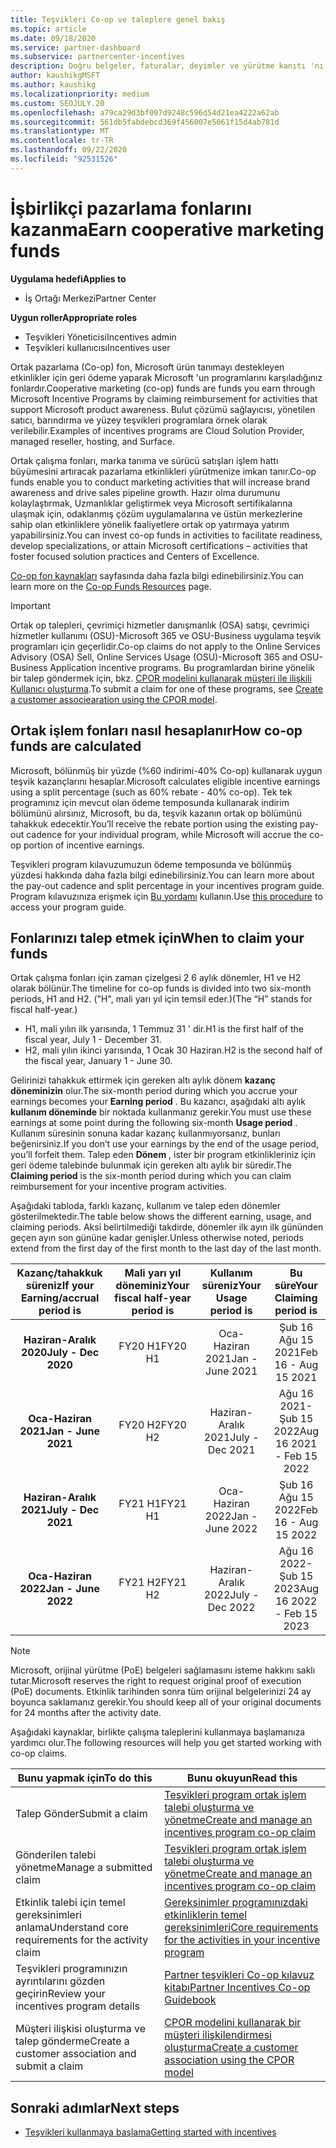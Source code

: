 ```yaml
---
title: Teşvikleri Co-op ve taleplere genel bakış
ms.topic: article
ms.date: 09/18/2020
ms.service: partner-dashboard
ms.subservice: partnercenter-incentives
description: Doğru belgeler, faturalar, deyimler ve yürütme kanıtı 'nı düzenleyerek teşvikleri için başarılı bir ortak op talebi göndermeyi öğrenin.
author: kaushikgMSFT
ms.author: kaushikg
ms.localizationpriority: medium
ms.custom: SEOJULY.20
ms.openlocfilehash: a79ca29d3bf097d9248c596d54d21ea4222a62ab
ms.sourcegitcommit: 561db5fabdebcd369f456007e5061f15d4ab781d
ms.translationtype: MT
ms.contentlocale: tr-TR
ms.lasthandoff: 09/22/2020
ms.locfileid: "92531526"
---
```

# <a name="earn-cooperative-marketing-funds"></a><span data-ttu-id="14605-103">İşbirlikçi pazarlama fonlarını kazanma</span><span class="sxs-lookup"><span data-stu-id="14605-103">Earn cooperative marketing funds</span></span>

<span data-ttu-id="14605-104">**Uygulama hedefi**</span><span class="sxs-lookup"><span data-stu-id="14605-104">**Applies to**</span></span>

- <span data-ttu-id="14605-105">İş Ortağı Merkezi</span><span class="sxs-lookup"><span data-stu-id="14605-105">Partner Center</span></span>

<span data-ttu-id="14605-106">**Uygun roller**</span><span class="sxs-lookup"><span data-stu-id="14605-106">**Appropriate roles**</span></span>

- <span data-ttu-id="14605-107">Teşvikleri Yöneticisi</span><span class="sxs-lookup"><span data-stu-id="14605-107">Incentives admin</span></span>
- <span data-ttu-id="14605-108">Teşvikleri kullanıcısı</span><span class="sxs-lookup"><span data-stu-id="14605-108">Incentives user</span></span>

<span data-ttu-id="14605-109">Ortak pazarlama (Co-op) fon, Microsoft ürün tanımayı destekleyen etkinlikler için geri ödeme yaparak Microsoft 'un programlarını karşıladığınız fonlardır.</span><span class="sxs-lookup"><span data-stu-id="14605-109">Cooperative marketing (co-op) funds are funds you earn through Microsoft Incentive Programs by claiming reimbursement for activities that support Microsoft product awareness.</span></span> <span data-ttu-id="14605-110">Bulut çözümü sağlayıcısı, yönetilen satıcı, barındırma ve yüzey teşvikleri programlara örnek olarak verilebilir.</span><span class="sxs-lookup"><span data-stu-id="14605-110">Examples of incentives programs are Cloud Solution Provider, managed reseller, hosting, and Surface.</span></span>

<span data-ttu-id="14605-111">Ortak çalışma fonları, marka tanıma ve sürücü satışları işlem hattı büyümesini artıracak pazarlama etkinlikleri yürütmenize imkan tanır.</span><span class="sxs-lookup"><span data-stu-id="14605-111">Co-op funds enable you to conduct marketing activities that will increase brand awareness and drive sales pipeline growth.</span></span> <span data-ttu-id="14605-112">Hazır olma durumunu kolaylaştırmak, Uzmanlıklar geliştirmek veya Microsoft sertifikalarına ulaşmak için, odaklanmış çözüm uygulamalarına ve üstün merkezlerine sahip olan etkinliklere yönelik faaliyetlere ortak op yatırmaya yatırım yapabilirsiniz.</span><span class="sxs-lookup"><span data-stu-id="14605-112">You can invest co-op funds in activities to facilitate readiness, develop specializations, or attain Microsoft certifications – activities that foster focused solution practices and Centers of Excellence.</span></span>

<span data-ttu-id="14605-113">[Co-op fon kaynakları](https://partner.microsoft.com/asset/collection/co-op-funds-resources#/) sayfasında daha fazla bilgi edinebilirsiniz.</span><span class="sxs-lookup"><span data-stu-id="14605-113">You can learn more on the [Co-op Funds Resources](https://partner.microsoft.com/asset/collection/co-op-funds-resources#/) page.</span></span>

>[!Important]
><span data-ttu-id="14605-114">Ortak op talepleri, çevrimiçi hizmetler danışmanlık (OSA) satışı, çevrimiçi hizmetler kullanımı (OSU)-Microsoft 365 ve OSU-Business uygulama teşvik programları için geçerlidir.</span><span class="sxs-lookup"><span data-stu-id="14605-114">Co-op claims do not apply to the Online Services Advisory (OSA) Sell, Online Services Usage (OSU)-Microsoft 365 and OSU-Business Application incentive programs.</span></span> <span data-ttu-id="14605-115">Bu programlardan birine yönelik bir talep göndermek için, bkz. [CPOR modelini kullanarak müşteri ile ilişkili Kullanıcı oluşturma](submit-osa-claim.md).</span><span class="sxs-lookup"><span data-stu-id="14605-115">To submit a claim for one of these programs, see [Create a customer associearation using the CPOR model](submit-osa-claim.md).</span></span>

## <a name="how-co-op-funds-are-calculated"></a><span data-ttu-id="14605-116">Ortak işlem fonları nasıl hesaplanır</span><span class="sxs-lookup"><span data-stu-id="14605-116">How co-op funds are calculated</span></span>

<span data-ttu-id="14605-117">Microsoft, bölünmüş bir yüzde (%60 indirimi-40% Co-op) kullanarak uygun teşvik kazançlarını hesaplar.</span><span class="sxs-lookup"><span data-stu-id="14605-117">Microsoft calculates eligible incentive earnings using a split percentage (such as 60% rebate - 40% co-op).</span></span> <span data-ttu-id="14605-118">Tek tek programınız için mevcut olan ödeme temposunda kullanarak indirim bölümünü alırsınız, Microsoft, bu da, teşvik kazanın ortak op bölümünü tahakkuk edecektir.</span><span class="sxs-lookup"><span data-stu-id="14605-118">You’ll receive the rebate portion using the existing pay-out cadence for your individual program, while Microsoft will accrue the co-op portion of incentive earnings.</span></span>

<span data-ttu-id="14605-119">Teşvikleri program kılavuzumuzun ödeme temposunda ve bölünmüş yüzdesi hakkında daha fazla bilgi edinebilirsiniz.</span><span class="sxs-lookup"><span data-stu-id="14605-119">You can learn more about the pay-out cadence and split percentage in your incentives program guide.</span></span> <span data-ttu-id="14605-120">Program kılavuzınıza erişmek için [Bu yordamı](incentives-determined-your-program-eligibility.md) kullanın.</span><span class="sxs-lookup"><span data-stu-id="14605-120">Use [this procedure](incentives-determined-your-program-eligibility.md) to access your program guide.</span></span>

## <a name="when-to-claim-your-funds"></a><span data-ttu-id="14605-121">Fonlarınızı talep etmek için</span><span class="sxs-lookup"><span data-stu-id="14605-121">When to claim your funds</span></span>

<span data-ttu-id="14605-122">Ortak çalışma fonları için zaman çizelgesi 2 6 aylık dönemler, H1 ve H2 olarak bölünür.</span><span class="sxs-lookup"><span data-stu-id="14605-122">The timeline for co-op funds is divided into two six-month periods, H1 and H2.</span></span> <span data-ttu-id="14605-123">("H", mali yarı yıl için temsil eder.)</span><span class="sxs-lookup"><span data-stu-id="14605-123">(The “H” stands for fiscal half-year.)</span></span>

- <span data-ttu-id="14605-124">H1, mali yılın ilk yarısında, 1 Temmuz 31 ' dir.</span><span class="sxs-lookup"><span data-stu-id="14605-124">H1 is the first half of the fiscal year, July 1 - December 31.</span></span>
- <span data-ttu-id="14605-125">H2, mali yılın ikinci yarısında, 1 Ocak 30 Haziran.</span><span class="sxs-lookup"><span data-stu-id="14605-125">H2 is the second half of the fiscal year, January 1 - June 30.</span></span>

<span data-ttu-id="14605-126">Gelirinizi tahakkuk ettirmek için gereken altı aylık dönem **kazanç döneminizin** olur.</span><span class="sxs-lookup"><span data-stu-id="14605-126">The six-month period during which you accrue your earnings becomes your **Earning period** .</span></span> <span data-ttu-id="14605-127">Bu kazancı, aşağıdaki altı aylık **kullanım döneminde** bir noktada kullanmanız gerekir.</span><span class="sxs-lookup"><span data-stu-id="14605-127">You must use these earnings at some point during the following six-month **Usage period** .</span></span> <span data-ttu-id="14605-128">Kullanım süresinin sonuna kadar kazanç kullanmıyorsanız, bunları beğenirsiniz.</span><span class="sxs-lookup"><span data-stu-id="14605-128">If you don’t use your earnings by the end of the usage period, you’ll forfeit them.</span></span> <span data-ttu-id="14605-129">Talep eden **Dönem** , ister bir program etkinlikleriniz için geri ödeme talebinde bulunmak için gereken altı aylık bir süredir.</span><span class="sxs-lookup"><span data-stu-id="14605-129">The **Claiming period** is the six-month period during which you can claim reimbursement for your incentive program activities.</span></span>

<span data-ttu-id="14605-130">Aşağıdaki tabloda, farklı kazanç, kullanım ve talep eden dönemler gösterilmektedir.</span><span class="sxs-lookup"><span data-stu-id="14605-130">The table below shows the different earning, usage, and claiming periods.</span></span> <span data-ttu-id="14605-131">Aksi belirtilmediği takdirde, dönemler ilk ayın ilk gününden geçen ayın son gününe kadar genişler.</span><span class="sxs-lookup"><span data-stu-id="14605-131">Unless otherwise noted, periods extend from the first day of the first month to the last day of the last month.</span></span>

|  <span data-ttu-id="14605-132">Kazanç/tahakkuk süreniz</span><span class="sxs-lookup"><span data-stu-id="14605-132">If your Earning/accrual period is</span></span>  |<span data-ttu-id="14605-133">Mali yarı yıl döneminiz</span><span class="sxs-lookup"><span data-stu-id="14605-133">Your fiscal half-year period is</span></span>  |  <span data-ttu-id="14605-134">Kullanım süreniz</span><span class="sxs-lookup"><span data-stu-id="14605-134">Your Usage period is</span></span>  |  <span data-ttu-id="14605-135">Bu süre</span><span class="sxs-lookup"><span data-stu-id="14605-135">Your Claiming period is</span></span>  |
| :-----------: | :-----------: | :-----------: | :-----------: |
|<span data-ttu-id="14605-136">**Haziran-Aralık 2020**</span><span class="sxs-lookup"><span data-stu-id="14605-136">**July - Dec 2020**</span></span>| <span data-ttu-id="14605-137">FY20 H1</span><span class="sxs-lookup"><span data-stu-id="14605-137">FY20 H1</span></span>  |  <span data-ttu-id="14605-138">Oca-Haziran 2021</span><span class="sxs-lookup"><span data-stu-id="14605-138">Jan - June 2021</span></span>  |  <span data-ttu-id="14605-139">Şub 16 Ağu 15 2021</span><span class="sxs-lookup"><span data-stu-id="14605-139">Feb 16 - Aug 15 2021</span></span>  |
|<span data-ttu-id="14605-140">**Oca-Haziran 2021**</span><span class="sxs-lookup"><span data-stu-id="14605-140">**Jan - June 2021**</span></span> |  <span data-ttu-id="14605-141">FY20 H2</span><span class="sxs-lookup"><span data-stu-id="14605-141">FY20 H2</span></span>  |  <span data-ttu-id="14605-142">Haziran-Aralık 2021</span><span class="sxs-lookup"><span data-stu-id="14605-142">July - Dec 2021</span></span>  |  <span data-ttu-id="14605-143">Ağu 16 2021-Şub 15 2022</span><span class="sxs-lookup"><span data-stu-id="14605-143">Aug 16 2021 - Feb 15 2022</span></span>  |
|<span data-ttu-id="14605-144">**Haziran-Aralık 2021**</span><span class="sxs-lookup"><span data-stu-id="14605-144">**July - Dec 2021**</span></span>|  <span data-ttu-id="14605-145">FY21 H1</span><span class="sxs-lookup"><span data-stu-id="14605-145">FY21 H1</span></span>  |  <span data-ttu-id="14605-146">Oca-Haziran 2022</span><span class="sxs-lookup"><span data-stu-id="14605-146">Jan - June 2022</span></span>  |  <span data-ttu-id="14605-147">Şub 16 Ağu 15 2022</span><span class="sxs-lookup"><span data-stu-id="14605-147">Feb 16 - Aug 15 2022</span></span>  |
|<span data-ttu-id="14605-148">**Oca-Haziran 2022**</span><span class="sxs-lookup"><span data-stu-id="14605-148">**Jan - June 2022**</span></span> |  <span data-ttu-id="14605-149">FY21 H2</span><span class="sxs-lookup"><span data-stu-id="14605-149">FY21 H2</span></span>  |  <span data-ttu-id="14605-150">Haziran-Aralık 2022</span><span class="sxs-lookup"><span data-stu-id="14605-150">July - Dec 2022</span></span>  |  <span data-ttu-id="14605-151">Ağu 16 2022-Şub 15 2023</span><span class="sxs-lookup"><span data-stu-id="14605-151">Aug 16 2022 - Feb 15 2023</span></span>  |

>[!NOTE]
><span data-ttu-id="14605-152">Microsoft, orijinal yürütme (PoE) belgeleri sağlamasını isteme hakkını saklı tutar.</span><span class="sxs-lookup"><span data-stu-id="14605-152">Microsoft reserves the right to request original proof of execution (PoE) documents.</span></span> <span data-ttu-id="14605-153">Etkinlik tarihinden sonra tüm orijinal belgelerinizi 24 ay boyunca saklamanız gerekir.</span><span class="sxs-lookup"><span data-stu-id="14605-153">You should keep all of your original documents for 24 months after the activity date.</span></span>

<span data-ttu-id="14605-154">Aşağıdaki kaynaklar, birlikte çalışma taleplerini kullanmaya başlamanıza yardımcı olur.</span><span class="sxs-lookup"><span data-stu-id="14605-154">The following resources will help you get started working with co-op claims.</span></span>

| <span data-ttu-id="14605-155">Bunu yapmak için</span><span class="sxs-lookup"><span data-stu-id="14605-155">To do this</span></span> | <span data-ttu-id="14605-156">Bunu okuyun</span><span class="sxs-lookup"><span data-stu-id="14605-156">Read this</span></span> |
| ------ | ----------- |
| <span data-ttu-id="14605-157">Talep Gönder</span><span class="sxs-lookup"><span data-stu-id="14605-157">Submit a claim</span></span> |  [<span data-ttu-id="14605-158">Teşvikleri program ortak işlem talebi oluşturma ve yönetme</span><span class="sxs-lookup"><span data-stu-id="14605-158">Create and manage an incentives program co-op claim</span></span>](create-incentives-claims.md)  |
| <span data-ttu-id="14605-159">Gönderilen talebi yönetme</span><span class="sxs-lookup"><span data-stu-id="14605-159">Manage a submitted claim</span></span> | [<span data-ttu-id="14605-160">Teşvikleri program ortak işlem talebi oluşturma ve yönetme</span><span class="sxs-lookup"><span data-stu-id="14605-160">Create and manage an incentives program co-op claim</span></span>](create-incentives-claims.md)    |
| <span data-ttu-id="14605-161">Etkinlik talebi için temel gereksinimleri anlama</span><span class="sxs-lookup"><span data-stu-id="14605-161">Understand core requirements for the activity claim</span></span> | [<span data-ttu-id="14605-162">Gereksinimler programınızdaki etkinliklerin temel gereksinimleri</span><span class="sxs-lookup"><span data-stu-id="14605-162">Core requirements for the activities in your incentive program</span></span>](core-requirements.md)   |
| <span data-ttu-id="14605-163">Teşvikleri programınızın ayrıntılarını gözden geçirin</span><span class="sxs-lookup"><span data-stu-id="14605-163">Review your incentives program details</span></span> | [<span data-ttu-id="14605-164">Partner teşvikleri Co-op kılavuz kitabı</span><span class="sxs-lookup"><span data-stu-id="14605-164">Partner Incentives Co-op Guidebook</span></span>](https://assetsprod.microsoft.com/co-op-guidebook.pdf)  |
| <span data-ttu-id="14605-165">Müşteri ilişkisi oluşturma ve talep gönderme</span><span class="sxs-lookup"><span data-stu-id="14605-165">Create a customer association and submit a claim</span></span> | [<span data-ttu-id="14605-166">CPOR modelini kullanarak bir müşteri ilişkilendirmesi oluşturma</span><span class="sxs-lookup"><span data-stu-id="14605-166">Create a customer association using the CPOR model</span></span>](submit-osa-claim.md)   |

## <a name="next-steps"></a><span data-ttu-id="14605-167">Sonraki adımlar</span><span class="sxs-lookup"><span data-stu-id="14605-167">Next steps</span></span>

- [<span data-ttu-id="14605-168">Teşvikleri kullanmaya başlama</span><span class="sxs-lookup"><span data-stu-id="14605-168">Getting started with incentives</span></span>](incentives-get-started-intro.md)
